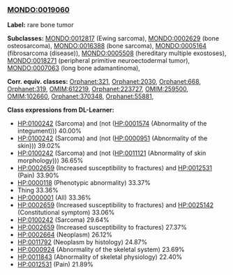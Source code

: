 
### [MONDO:0019060](http://purl.obolibrary.org/obo/MONDO_0019060)
**Label:** rare bone tumor

**Subclasses:** [MONDO:0012817](http://purl.obolibrary.org/obo/MONDO_0012817) (Ewing sarcoma), [MONDO:0002629](http://purl.obolibrary.org/obo/MONDO_0002629) (bone osteosarcoma), [MONDO:0016388](http://purl.obolibrary.org/obo/MONDO_0016388) (bone sarcoma), [MONDO:0005164](http://purl.obolibrary.org/obo/MONDO_0005164) (fibrosarcoma (disease)), [MONDO:0005508](http://purl.obolibrary.org/obo/MONDO_0005508) (hereditary multiple exostoses), [MONDO:0018271](http://purl.obolibrary.org/obo/MONDO_0018271) (peripheral primitive neuroectodermal tumor), [MONDO:0007063](http://purl.obolibrary.org/obo/MONDO_0007063) (long bone adamantinoma), 

**Corr. equiv. classes:** [Orphanet:321](http://www.orpha.net/ORDO/Orphanet_321), [Orphanet:2030](http://www.orpha.net/ORDO/Orphanet_2030), [Orphanet:668](http://www.orpha.net/ORDO/Orphanet_668), [Orphanet:319](http://www.orpha.net/ORDO/Orphanet_319), [OMIM:612219](http://purl.obolibrary.org/obo/OMIM_612219), [Orphanet:223727](http://www.orpha.net/ORDO/Orphanet_223727), [OMIM:259500](http://purl.obolibrary.org/obo/OMIM_259500), [OMIM:102660](http://purl.obolibrary.org/obo/OMIM_102660), [Orphanet:370348](http://www.orpha.net/ORDO/Orphanet_370348), [Orphanet:55881](http://www.orpha.net/ORDO/Orphanet_55881), 

**Class expressions from DL-Learner:**

- [HP:0100242](http://purl.obolibrary.org/obo/HP_0100242) (Sarcoma) and (not ([HP:0001574](http://purl.obolibrary.org/obo/HP_0001574) (Abnormality of the integument))) 40.00%
- [HP:0100242](http://purl.obolibrary.org/obo/HP_0100242) (Sarcoma) and (not ([HP:0000951](http://purl.obolibrary.org/obo/HP_0000951) (Abnormality of the skin))) 39.02%
- [HP:0100242](http://purl.obolibrary.org/obo/HP_0100242) (Sarcoma) and (not ([HP:0011121](http://purl.obolibrary.org/obo/HP_0011121) (Abnormality of skin morphology))) 36.65%
- [HP:0002659](http://purl.obolibrary.org/obo/HP_0002659) (Increased susceptibility to fractures) and [HP:0012531](http://purl.obolibrary.org/obo/HP_0012531) (Pain) 33.90%
- [HP:0000118](http://purl.obolibrary.org/obo/HP_0000118) (Phenotypic abnormality) 33.37%
- Thing 33.36%
- [HP:0000001](http://purl.obolibrary.org/obo/HP_0000001) (All) 33.36%
- [HP:0002659](http://purl.obolibrary.org/obo/HP_0002659) (Increased susceptibility to fractures) and [HP:0025142](http://purl.obolibrary.org/obo/HP_0025142) (Constitutional symptom) 33.06%
- [HP:0100242](http://purl.obolibrary.org/obo/HP_0100242) (Sarcoma) 29.64%
- [HP:0002659](http://purl.obolibrary.org/obo/HP_0002659) (Increased susceptibility to fractures) 27.37%
- [HP:0002664](http://purl.obolibrary.org/obo/HP_0002664) (Neoplasm) 26.12%
- [HP:0011792](http://purl.obolibrary.org/obo/HP_0011792) (Neoplasm by histology) 24.87%
- [HP:0000924](http://purl.obolibrary.org/obo/HP_0000924) (Abnormality of the skeletal system) 23.69%
- [HP:0011843](http://purl.obolibrary.org/obo/HP_0011843) (Abnormality of skeletal physiology) 22.40%
- [HP:0012531](http://purl.obolibrary.org/obo/HP_0012531) (Pain) 21.89%


